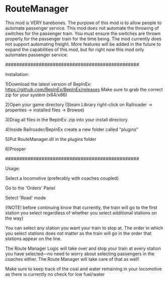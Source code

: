 # RouteManager
This mod is VERY barebones. The purpose of this mod is to allow people to automate passenger service. This mod does not automate the throwing of switches for the passenger train. You must ensure the switches are thrown properly for the passenger train for the time being. The mod currently does not support automating freight.  More features will be added in the future to expand the capabilities of this mod, but for right now this mod only automates passenger service.

################################################

Installation:

1)Download the latest version of BepInEx: https://github.com/BepInEx/BepInEx/releases Make sure to grab the correct zip for your system (x64/x86)

2)Open your game directory (Steam Library right-click on Railroader -> properties -> installed files -> Browse)

3)Drag all files in the BepInEx .zip into your install directory

4)Inside Railroader/BepInEx create a new folder called "plugins"

5)Put RouteManager.dll in the plugins folder

6)Prosper

################################################

Usage:

Select a locomotive (preferably with coaches coupled)

Go to the 'Orders' Panel

Select 'Road' mode

(!NOTE! before continuing know that currently, the train will go to the first station you select regardless of whether you select additional stations on the way)

You can select any station you want your train to stop at. The order in which you select stations does not matter as the train will go in the order that stations appear on the line.

The Route Manager Logic will take over and stop your train at every station you have selected—no need to worry about selecting passengers in the coaches either. The Route Manager will take care of that as well!

Make sure to keep track of the coal and water remaining in your locomotive as there is currently no check for low fuel/water
